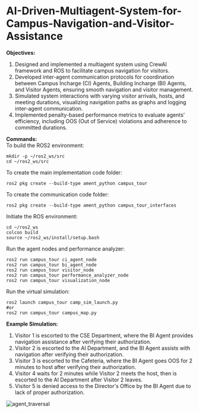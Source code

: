 # AI-Driven-Multiagent-System-for-Campus-Navigation-and-Visitor-Assistance
**Objectives:** 
1. Designed and implemented a multiagent system using CrewAI framework and ROS to facilitate campus navigation for visitors.
2. Developed inter-agent communication protocols for coordination between Campus Incharge (CI) Agents, Building Incharge (BI) Agents, and Visitor Agents, ensuring smooth navigation and visitor management.
3. Simulated system interactions with varying visitor arrivals, hosts, and meeting durations, visualizing navigation paths as graphs and logging inter-agent communication.
4. Implemented penalty-based performance metrics to evaluate agents’ efficiency, including OOS (Out of Service) violations and adherence to committed durations.

**Commands:** \
To build the ROS2 environment:
```
mkdir -p ~/ros2_ws/src
cd ~/ros2_ws/src
```
To create the main implementation code folder:
```
ros2 pkg create --build-type ament_python campus_tour
```
To create the communication code folder:
```
ros2 pkg create --build-type ament_python campus_tour_interfaces
```
Initiate the ROS environment:
```
cd ~/ros2_ws
colcon build
source ~/ros2_ws/install/setup.bash
```
Run the agent nodes and performance analyzer:
```
ros2 run campus_tour ci_agent_node
ros2 run campus_tour bi_agent_node
ros2 run campus_tour visitor_node
ros2 run campus_tour performance_analyzer_node
ros2 run campus_tour visualization_node
```
Run the virtual simulation:
```
ros2 launch campus_tour camp_sim_launch.py
#or
ros2 run campus_tour campus_map.py
```

**Example Simulation:**
1. Visitor 1 is escorted to the CSE Department, where the BI Agent provides navigation assistance after verifying their authorization.
2. Visitor 2 is escorted to the AI Department, and the BI Agent assists with navigation after verifying their authorization.
3. Visitor 3 is escorted to the Cafeteria, where the BI Agent goes OOS for 2 minutes to host after verifying their authorization.
4. Visitor 4 waits for 2 minutes while Visitor 2 meets the host, then is escorted to the AI Department after Visitor 2 leaves.
5. Visitor 5 is denied access to the Director's Office by the BI Agent due to lack of proper authorization.

![agent_traversal](https://github.com/user-attachments/assets/474b7aaf-4079-41df-abca-b2314aee79f0)
